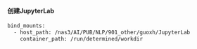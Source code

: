 
#### 创建JupyterLab
```bash
bind_mounts: 
  - host_path: /nas3/AI/PUB/NLP/901_other/guoxh/JupyterLab
    container_path: /run/determined/workdir
```